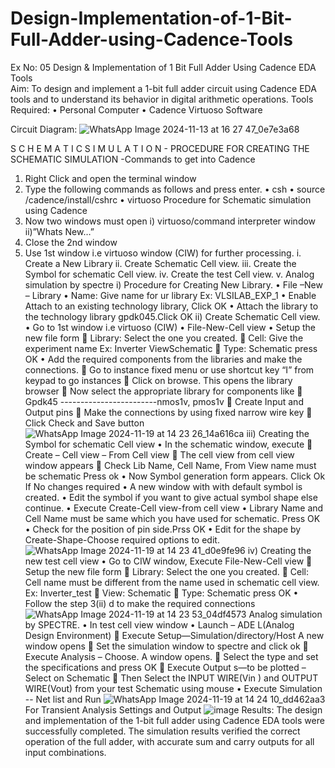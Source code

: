 # Design-Implementation-of-1-Bit-Full-Adder-using-Cadence-Tools
Ex No: 05 Design & Implementation of 1 Bit Full Adder Using Cadence EDA Tools   
Aim:
To design and implement a 1-bit full adder circuit using Cadence EDA tools and to understand its behavior in digital arithmetic operations.
Tools Required:
•	Personal Computer
•	Cadence Virtuoso Software

Circuit Diagram:
![WhatsApp Image 2024-11-13 at 16 27 47_0e7e3a68](https://github.com/user-attachments/assets/b8792644-e3a2-4f4b-b6c5-ce3e149b9a29)

S C H E M A T I C S I M U L A T I O N - PROCEDURE FOR CREATING THE SCHEMATIC SIMULATION -Commands to get into Cadence
1.	Right Click and open the terminal window
2.	Type the following commands as follows and press enter.
•	csh
•	source /cadence/install/cshrc
•	virtuoso 
Procedure for Schematic simulation using Cadence
1.	Now two windows must open i) virtuoso/command interpreter window ii)”Whats New…”
2.	Close the 2nd window
3.	Use 1st window i.e virtuoso window (CIW) for further processing.
i.	Create a New Library
ii.	Create Schematic Cell view.
iii.	Create the Symbol for schematic Cell view.
iv.	Create the test Cell view.
v.	Analog simulation by spectre
i)	Procedure for Creating New Library.
•	File –New – Library
•	Name: Give name for ur library Ex: VLSILAB_EXP_1
•	Enable Attach to an existing technology library, Click OK
•	Attach the library to the technology library gpdk045.Click OK
ii)	Create Schematic Cell view.
•	Go to 1st window i.e virtuoso (CIW)
•	File-New-Cell view
•	Setup the new file form
	Library: Select the one you created.
	Cell: Give the experiment name Ex: Inverter ViewSchematic
	Type: Schematic press OK
•	Add the required components from the libraries and make the connections.
	Go to instance fixed menu or use shortcut key “I” from keypad to go instances
	Click on browse. This opens the library browser
	Now select the appropriate library for components like 
	Gpdk45 ------------------------nmos1v, pmos1v
	Create Input and Output pins
	Make the connections by using fixed narrow wire key
	Click Check and Save button
![WhatsApp Image 2024-11-19 at 14 23 26_14a616ca](https://github.com/user-attachments/assets/619567f6-90f6-4f58-995a-d3baaf440ae4)
iii)	Creating the Symbol for schematic Cell view
•	In the schematic window, execute 
	Create – Cell view – From Cell view
	The cell view from cell view window appears
	Check Lib Name, Cell Name, From View name must be schematic Press ok
•	Now Symbol generation form appears. Click Ok If No changes required
•	A new window with with default symbol is created.
•	Edit the symbol if you want to give actual symbol shape else continue.
•	Execute Create-Cell view-from cell view
•	Library Name and Cell Name must be same which you have used for schematic. Press OK
•	Check for the position of pin side.Prss OK
•	Edit for the shape by Create-Shape-Choose required options to edit.
![WhatsApp Image 2024-11-19 at 14 23 41_d0e9fe96](https://github.com/user-attachments/assets/19d4a6cd-6764-40fc-93ed-4eb746b90daf)
iv)	Creating the new test cell view
•	Go to CIW window, Execute File-New-Cell view
	Setup the new file form
	Library: Select the one you created.
	Cell: Cell name must be different from the name used in schematic cell view. Ex: Inverter_test
	View: Schematic
	Type: Schematic press OK
•	Follow the step 3(ii) d to make the required connections
![WhatsApp Image 2024-11-19 at 14 23 53_04df4573](https://github.com/user-attachments/assets/9068e7b9-89a9-4cb7-bd84-d0f2c7df8d44)
Analog simulation by SPECTRE.
•	In test cell view window
•	Launch – ADE L(Analog Design Environment)
	Execute Setup—Simulation/directory/Host A new window opens
	Set the simulation window to spectre and click ok
	Execute Analysis – Choose. A window opens.
	Select the type and set the specifications and press OK
	Execute Output s—to be plotted – Select on Schematic
	Then Select the INPUT WIRE(Vin ) and OUTPUT WIRE(Vout) from your test Schematic using mouse
•	Execute Simulation -- Net list and Run
![WhatsApp Image 2024-11-19 at 14 24 10_dd462aa3](https://github.com/user-attachments/assets/adc19588-2a2f-46ea-b089-9b48d0ef2fd2)
For Transient Analysis Settings and Output
![image](https://github.com/user-attachments/assets/8bb38bd7-92b0-44fe-8f4e-bdd29c1a38f2)
Results:
The design and implementation of the 1-bit full adder using Cadence EDA tools were successfully completed. The simulation results verified the correct operation of the full adder, with accurate sum and carry outputs for all input combinations.

